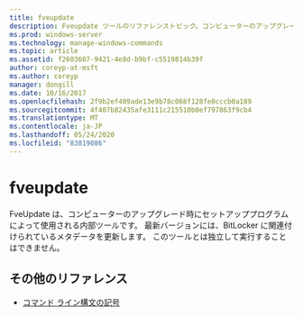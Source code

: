 ```yaml
---
title: fveupdate
description: Fveupdate ツールのリファレンストピック。コンピューターのアップグレード時にセットアッププログラムによって使用される内部ツールです。
ms.prod: windows-server
ms.technology: manage-windows-commands
ms.topic: article
ms.assetid: f2603607-9421-4e8d-b9bf-c5519814b39f
author: coreyp-at-msft
ms.author: coreyp
manager: dongill
ms.date: 10/16/2017
ms.openlocfilehash: 2f9b2ef409ade13e9b78c068f128fe0cccb0a189
ms.sourcegitcommit: 4f407b82435afe3111c215510b0ef797863f9cb4
ms.translationtype: MT
ms.contentlocale: ja-JP
ms.lasthandoff: 05/24/2020
ms.locfileid: "83819086"
---
```

# <a name="fveupdate"></a>fveupdate

FveUpdate は、コンピューターのアップグレード時にセットアッププログラムによって使用される内部ツールです。 最新バージョンには、BitLocker に関連付けられているメタデータを更新します。 このツールとは独立して実行することはできません。

## <a name="additional-references"></a>その他のリファレンス

- [コマンド ライン構文の記号](command-line-syntax-key.md)
